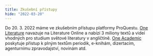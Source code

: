 ```yaml
---
title: Zkušební přístupy
hide: "2022-03-20"
---
```



Do 20. 3. 2022 máme ve zkušebním přístupu platformy ProQuestu. [One Literature](https://ezdroje.cuni.cz/prehled/zdroj.php?id=914)
navazuje na Literature Online a nabízí 3 miliony textů a videí vhodných pro
studium světové literatury v angličtině. [One Academic](https://ezdroje.cuni.cz/prehled/zdroj.php?id=861) poskytuje přístup k plným
textům periodik, e-knihám, dizertacím, agenturnímu zpravodajství, novinám atd.
